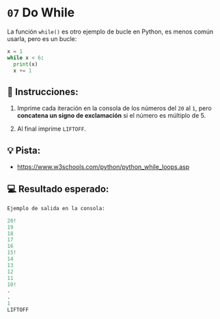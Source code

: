 # `07` Do While

La función `while()` es otro ejemplo de bucle en Python, es menos común usarla, pero es un bucle:

```py
x = 1
while x < 6:
  print(x)
  x += 1
```

## 📝 Instrucciones:

1. Imprime cada iteración en la consola de los números del `20` al `1`, pero **concatena un signo de exclamación** si el número es múltiplo de 5.

2. Al final imprime `LIFTOFF`.

## 💡 Pista:

+ https://www.w3schools.com/python/python_while_loops.asp

## 💻 Resultado esperado:

```py
Ejemplo de salida en la consola:

20!
19
18
17
16
15!
14
13
12
11
10!
.
.
1
LIFTOFF
```


